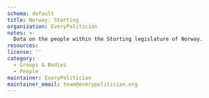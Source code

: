 ```yaml
---
schema: default
title: Norway: Storting
organization: EveryPolitician
notes: >-
  Data on the people within the Storting legislature of Norway.
resources:
license: ''
category:
  - Groups & Bodies
  - People
maintainer: EveryPolitician
maintainer_email: team@everypolitician.org
---
```

